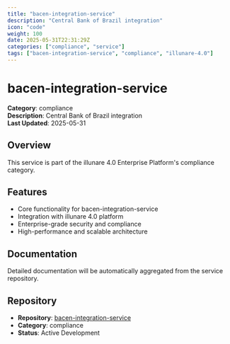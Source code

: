 ```yaml
---
title: "bacen-integration-service"
description: "Central Bank of Brazil integration"
icon: "code"
weight: 100
date: 2025-05-31T22:31:29Z
categories: ["compliance", "service"]
tags: ["bacen-integration-service", "compliance", "illunare-4.0"]
---
```


# bacen-integration-service

**Category**: compliance  
**Description**: Central Bank of Brazil integration  
**Last Updated**: 2025-05-31

## Overview

This service is part of the illunare 4.0 Enterprise Platform's compliance category.

## Features

- Core functionality for bacen-integration-service
- Integration with illunare 4.0 platform
- Enterprise-grade security and compliance
- High-performance and scalable architecture

## Documentation

Detailed documentation will be automatically aggregated from the service repository.

## Repository

- **Repository**: [bacen-integration-service](https://github.com/illunare-40/bacen-integration-service)
- **Category**: compliance
- **Status**: Active Development

